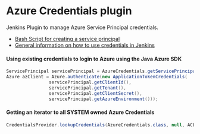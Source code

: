 # Azure Credentials plugin

Jenkins Plugin to manage Azure Service Principal credentials.

* [Bash Script for creating a service principal](https://github.com/Azure/azure-devops-utils/blob/master/bash/create-service-principal.sh)
* [General information on how to use credentials in Jenkins](https://wiki.jenkins-ci.org/display/JENKINS/Credentials+Plugin)

#### Using existing credentials to login to Azure using the Java Azure SDK

```Java
ServicePrincipal servicePrincipal = AzureCredentials.getServicePrincipal("<credentials_id>");
Azure azClient = Azure.authenticate(new ApplicationTokenCredentials(
                servicePrincipal.getClientId(),
                servicePrincipal.getTenant(),
                servicePrincipal.getClientSecret(),
                servicePrincipal.getAzureEnvironment()));
```

#### Getting an iterator to all SYSTEM owned Azure Credentials
```Java
CredentialsProvider.lookupCredentials(AzureCredentials.class, null, ACL.SYSTEM, Collections.<DomainRequirement>emptyList()
```